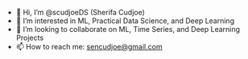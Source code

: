 - 👋 Hi, I’m @scudjoeDS (Sherifa Cudjoe)
- 👀 I’m interested in ML, Practical Data Science, and Deep Learning
- 💞️ I’m looking to collaborate on ML, Time Series, and Deep Learning Projects
- 📫 How to reach me: sencudjoe@gmail.com

<!---
scudjoeDS/scudjoeDS is a ✨ special ✨ repository because its `README.md` (this file) appears on your GitHub profile.
You can click the Preview link to take a look at your changes.
--->
